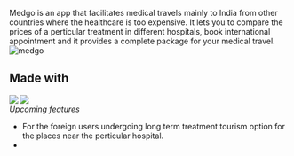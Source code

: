 Medgo is an app that facilitates medical travels mainly to India from other countries where the healthcare is too expensive.
It lets you to compare the prices of a perticular treatment in different hospitals, book international appointment and it provides a complete package for your medical travel.
![medgo](https://user-images.githubusercontent.com/89213108/139566221-15e2fdfb-5c46-465d-8cf0-1cafc42c53a8.png)
## Made with  
<img align="left" src="https://img.icons8.com/color/48/000000/flutter.png"/><img align="left" src="https://img.icons8.com/color/48/000000/python--v1.png"/><br />
*Upcoming features*
 - For the foreign users undergoing long term treatment tourism option for the places near the perticular hospital.
 - 

